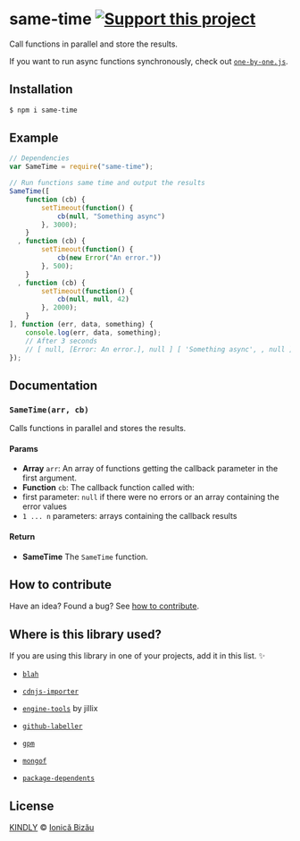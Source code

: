 # same-time [![Support this project][donate-now]][paypal-donations]

Call functions in parallel and store the results.

If you want to run async functions synchronously, check out [`one-by-one.js`](https://github.com/IonicaBizau/one-by-one.js).

## Installation

```sh
$ npm i same-time
```

## Example

```js
// Dependencies
var SameTime = require("same-time");

// Run functions same time and output the results
SameTime([
    function (cb) {
        setTimeout(function() {
            cb(null, "Something async")
        }, 3000);
    }
  , function (cb) {
        setTimeout(function() {
            cb(new Error("An error."))
        }, 500);
    }
  , function (cb) {
        setTimeout(function() {
            cb(null, null, 42)
        }, 2000);
    }
], function (err, data, something) {
    console.log(err, data, something);
    // After 3 seconds
    // [ null, [Error: An error.], null ] [ 'Something async', , null ] [ , , 42 ]
});
```

## Documentation

### `SameTime(arr, cb)`
Calls functions in parallel and stores the results.

#### Params
- **Array** `arr`: An array of functions getting the callback parameter in the first argument.
- **Function** `cb`: The callback function called with:
 - first parameter: `null` if there were no errors or an array containing the error values
 - `1 ... n` parameters: arrays containing the callback results

#### Return
- **SameTime** The `SameTime` function.

## How to contribute
Have an idea? Found a bug? See [how to contribute][contributing].

## Where is this library used?
If you are using this library in one of your projects, add it in this list. :sparkles:

 - [`blah`](https://github.com/IonicaBizau/blah)

 - [`cdnjs-importer`](https://github.com/cdnjs/cdnjs-importer)

 - [`engine-tools`](https://github.com/jillix/engine-tools) by jillix

 - [`github-labeller`](https://github.com/IonicaBizau/github-labeller#readme)

 - [`gpm`](https://github.com/IonicaBizau/node-gpm)

 - [`mongof`](https://github.com/IonicaBizau/node-mongof)

 - [`package-dependents`](https://github.com/IonicaBizau/node-package-dependents#readme)

## License

[KINDLY][license] © [Ionică Bizău][website]

[license]: http://ionicabizau.github.io/kindly-license/?author=Ionic%C4%83%20Biz%C4%83u%20%3Cbizauionica@gmail.com%3E&year=2015

[website]: http://ionicabizau.net
[paypal-donations]: https://www.paypal.com/cgi-bin/webscr?cmd=_s-xclick&hosted_button_id=RVXDDLKKLQRJW
[donate-now]: http://i.imgur.com/6cMbHOC.png

[contributing]: /CONTRIBUTING.md
[docs]: /DOCUMENTATION.md
